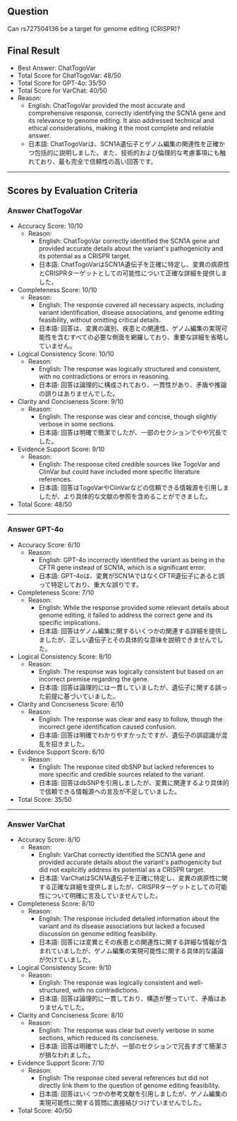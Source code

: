 ## Question

Can rs727504136 be a target for genome editing (CRISPR)?

## Final Result

- Best Answer: ChatTogoVar
- Total Score for ChatTogoVar: 48/50
- Total Score for GPT-4o: 35/50
- Total Score for VarChat: 40/50
- Reason:
  - English: ChatTogoVar provided the most accurate and comprehensive response, correctly identifying the SCN1A gene and its relevance to genome editing. It also addressed technical and ethical considerations, making it the most complete and reliable answer.
  - 日本語: ChatTogoVarは、SCN1A遺伝子とゲノム編集の関連性を正確かつ包括的に説明しました。また、技術的および倫理的な考慮事項にも触れており、最も完全で信頼性の高い回答です。

---

## Scores by Evaluation Criteria

### Answer ChatTogoVar
- Accuracy Score: 10/10
  - Reason: 
    - English: ChatTogoVar correctly identified the SCN1A gene and provided accurate details about the variant's pathogenicity and its potential as a CRISPR target.
    - 日本語: ChatTogoVarはSCN1A遺伝子を正確に特定し、変異の病原性とCRISPRターゲットとしての可能性について正確な詳細を提供しました。
- Completeness Score: 10/10
  - Reason: 
    - English: The response covered all necessary aspects, including variant identification, disease associations, and genome editing feasibility, without omitting critical details.
    - 日本語: 回答は、変異の識別、疾患との関連性、ゲノム編集の実現可能性を含むすべての必要な側面を網羅しており、重要な詳細を省略していません。
- Logical Consistency Score: 10/10
  - Reason: 
    - English: The response was logically structured and consistent, with no contradictions or errors in reasoning.
    - 日本語: 回答は論理的に構成されており、一貫性があり、矛盾や推論の誤りはありませんでした。
- Clarity and Conciseness Score: 9/10
  - Reason: 
    - English: The response was clear and concise, though slightly verbose in some sections.
    - 日本語: 回答は明確で簡潔でしたが、一部のセクションでやや冗長でした。
- Evidence Support Score: 9/10
  - Reason: 
    - English: The response cited credible sources like TogoVar and ClinVar but could have included more specific literature references.
    - 日本語: 回答はTogoVarやClinVarなどの信頼できる情報源を引用しましたが、より具体的な文献の参照を含めることができました。
- Total Score: 48/50

---

### Answer GPT-4o
- Accuracy Score: 6/10
  - Reason: 
    - English: GPT-4o incorrectly identified the variant as being in the CFTR gene instead of SCN1A, which is a significant error.
    - 日本語: GPT-4oは、変異がSCN1AではなくCFTR遺伝子にあると誤って特定しており、重大な誤りです。
- Completeness Score: 7/10
  - Reason: 
    - English: While the response provided some relevant details about genome editing, it failed to address the correct gene and its specific implications.
    - 日本語: 回答はゲノム編集に関するいくつかの関連する詳細を提供しましたが、正しい遺伝子とその具体的な意味を説明できませんでした。
- Logical Consistency Score: 8/10
  - Reason: 
    - English: The response was logically consistent but based on an incorrect premise regarding the gene.
    - 日本語: 回答は論理的には一貫していましたが、遺伝子に関する誤った前提に基づいていました。
- Clarity and Conciseness Score: 8/10
  - Reason: 
    - English: The response was clear and easy to follow, though the incorrect gene identification caused confusion.
    - 日本語: 回答は明確でわかりやすかったですが、遺伝子の誤認識が混乱を招きました。
- Evidence Support Score: 6/10
  - Reason: 
    - English: The response cited dbSNP but lacked references to more specific and credible sources related to the variant.
    - 日本語: 回答はdbSNPを引用しましたが、変異に関連するより具体的で信頼できる情報源への言及が不足していました。
- Total Score: 35/50

---

### Answer VarChat
- Accuracy Score: 8/10
  - Reason: 
    - English: VarChat correctly identified the SCN1A gene and provided accurate details about the variant's pathogenicity but did not explicitly address its potential as a CRISPR target.
    - 日本語: VarChatはSCN1A遺伝子を正確に特定し、変異の病原性に関する正確な詳細を提供しましたが、CRISPRターゲットとしての可能性について明確に言及していませんでした。
- Completeness Score: 8/10
  - Reason: 
    - English: The response included detailed information about the variant and its disease associations but lacked a focused discussion on genome editing feasibility.
    - 日本語: 回答には変異とその疾患との関連性に関する詳細な情報が含まれていましたが、ゲノム編集の実現可能性に関する具体的な議論が欠けていました。
- Logical Consistency Score: 9/10
  - Reason: 
    - English: The response was logically consistent and well-structured, with no contradictions.
    - 日本語: 回答は論理的に一貫しており、構造が整っていて、矛盾はありませんでした。
- Clarity and Conciseness Score: 8/10
  - Reason: 
    - English: The response was clear but overly verbose in some sections, which reduced its conciseness.
    - 日本語: 回答は明確でしたが、一部のセクションで冗長すぎて簡潔さが損なわれました。
- Evidence Support Score: 7/10
  - Reason: 
    - English: The response cited several references but did not directly link them to the question of genome editing feasibility.
    - 日本語: 回答はいくつかの参考文献を引用しましたが、ゲノム編集の実現可能性に関する質問に直接結びつけていませんでした。
- Total Score: 40/50